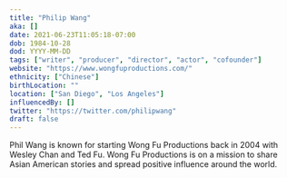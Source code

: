 ```yaml
---
title: "Philip Wang"
aka: []
date: 2021-06-23T11:05:18-07:00
dob: 1984-10-28
dod: YYYY-MM-DD
tags: ["writer", "producer", "director", "actor", "cofounder"]
website: "https://www.wongfuproductions.com/"
ethnicity: ["Chinese"]
birthLocation: ""
location: ["San Diego", "Los Angeles"]
influencedBy: []
twitter: "https://twitter.com/philipwang"
draft: false
---
```


Phil Wang is known for starting Wong Fu Productions back in 2004 with Wesley Chan and Ted Fu. Wong Fu Productions is on a mission to share Asian American stories and spread positive influence around the world.
